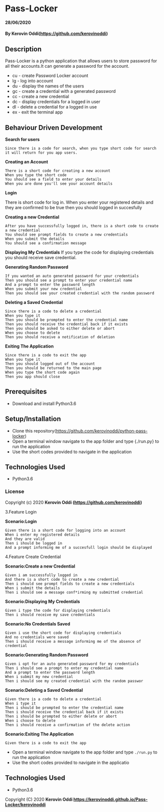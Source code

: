 #  Pass-Locker

#### 28/06/2020

#### By **Kerovin Oddi(https://github.com/kerovinoddi)**

## Description

Pass-Locker is a python application that allows users to store password for all their accounts.It can generate a password for the account.

* cu - create Password Locker account
* lg - log into account
* du - display the names of the users
* gc - create a credential with a generated password
* cc - create a new credential
* dc - display credentials for a logged in user
* dl - delete a credential for a logged in use
* ex - exit the terminal app

## Behaviour Driven Development

  **Search for users**

    Since there is a code for search, when you type short code for search it will return for you app users.

   **Creating an Account**

    There is a short code for creating a new account
    When you type the short code
    You should see a field to enter your details
    When you are done you'll see your account details

   **Login**

   There is short code for log in. When you enter your registered details and they are confirmed to be true then you should logged in succesfully


   **Creating a new Credential**

    After you have successfully logged in, there is a short code to create a new credential
    You should see prompt fields to create a new credentials
    When you submit the details
    You should see a confirmation message


   **Displaying My Credentials**
    If you type the code for displaying credentials you should receive  save credential.



   **Generating Random Password**

    If you wanted an auto generated password for your credentials
    Then you should see a prompt to enter your credential name
    And a prompt to enter the password length
    When you submit your new credential
    Then you should see your created credential with the random password

   **Deleting a Saved Credential**

    Since there is a code to delete a credential
    When you type it
    Then you should be prompted to enter the credential name
    Then you should receive the credential back if it exists
    Then you should be asked to either delete or abort
    When you choose to delete
    Then you should receive a notification of deletion

   **Exiting The Application**

    Since there is a code to exit the app
    When you type it
    Then you should logged out of the account
    Then you should be returned to the main page
    When you type the short code again
    Then you app should close 


## Prerequisites

* Download and install Python3.6

## Setup/Installation

* Clone this repository(https://github.com/kerovinoddi/python-pass-locker) 
* Open a terminal window  navigate to the app folder and type {./run.py} to run the application
* Use the short codes provided to navigate in the application

## Technologies Used

* Python3.6

### License

Copyright (c) 2020  **Kerovin Oddi (https://github.com/kerovinoddi)**


3.Feature Login

   **Scenario:Login**

    Given there is a short code for logging into an account
    When i enter my registered details
    And they are valid
    Then i should be logged in
    And a prompt informing me of a succesfull login should be displayed

4.Feature Create Credential

   **Scenario:Create a new Credential**

    Given i am successfully logged in
    And there is a short code to create a new credential
    Then i should see prompt fields to create a new credentials
    When i submit the details
    Then i should see a message conf*irming my submitted credential

   **Scenario:Displaying My Credentials**
        
    Given i type the code for displaying credentials
    Then i should receive my save credentials

   **Scenario:No Credentials Saved**  

    Given i use the short code for displaying credentials
    And no credentials were saved
    Then i should receive a message informing me of the absence of credential

   **Scenario:Generating Random Password**

    Given i opt for an auto generated password for my credentials
    Then i should see a prompt to enter my credential name
    And a prompt to enter the password length
    When i submit my new credential
    Then i should see my created credential with the random passwor

   **Scenario:Deleting a Saved Credential**

    Given there is a code to delete a credential
    When i type it
    Then i should be prompted to enter the credential name
    Then i should receive the credential back if it exists
    Then i should be prompted to either delete or abort
    When i choose to delete
    Then i should receive a confirmation of the delete action

   **Scenario:Exiting The Application**

    Given there is a code to exit the app
    
* Open a terminal window  navigate to the app folder and type `./run.py` to run the application
* Use the short codes provided to navigate in the applicatio

## Technologies Used

* Python3.6

Copyright (C) 2020 **Kerovin Oddi https://kerovinoddi.github.io/Pass-Locker/kerovinoddi**


